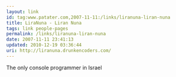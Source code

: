 ```yaml
---
layout: link
id: tag:www.patater.com,2007-11-11:/links/liranuna-liran-nuna
title: LiraNuna - Liran Nuna
tags: link people-pages
permalink: /links/liranuna-liran-nuna
date: 2007-11-11 23:41:13
updated: 2010-12-19 03:36:44
uri: http://liranuna.drunkencoders.com/
---
```

The only console programmer in Israel
